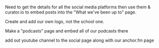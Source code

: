 Need to get the details for all the social media platforms then use them & curator.io to embed posts into the "What we've been up to" page.

Create and add our own logo, not the school one.

Make a "podcasts" page and embed all of our podcasts there

add out youtube channel to the social page along with our anchor.fm page
